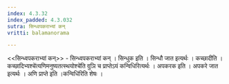 ```yaml
---
index: 4.3.32
index_padded: 4.3.032
sutra: सिन्ध्वपकराभ्यां कन्
vritti: balamanorama

---
```

<<सिन्ध्वपकराभ्यां कन्>> - सिन्ध्वपकराभ्यां कन् । सिन्धुक इति । सिन्धौ जात इत्यर्थः । कच्छादीति ।कच्छादिभ्यश्चे॑त्यणिमनुष्यतत्स्थयोश्चे॑ति वुञि च प्राप्तेऽयं कन्विधिरित्यर्थः । अपकरक इति । अपकरे जात इत्यर्थः । अणि प्राप्ते इति ।कन्विधि॑रिति शेषः । 